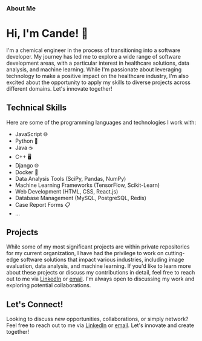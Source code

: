 ### About Me

# Hi, I'm Cande! 👋

I'm a chemical engineer in the process of transitioning into a software developer. My journey has led me to explore a wide range of software development areas, with a particular interest in healthcare solutions, data analysis, and machine learning. While I'm passionate about leveraging technology to make a positive impact on the healthcare industry, I'm also excited about the opportunity to apply my skills to diverse projects across different domains. Let's innovate together!

## Technical Skills

Here are some of the programming languages and technologies I work with:

- JavaScript 🌐
- Python 🐍
- Java ☕
- C++ 🖥️
- Django 🌐
- Docker 🐳
- Data Analysis Tools (SciPy, Pandas, NumPy)
- Machine Learning Frameworks (TensorFlow, Scikit-Learn)
- Web Development (HTML, CSS, React.js)
- Database Management (MySQL, PostgreSQL, Redis)
- Case Report Forms 📋
- ...

## Projects

While some of my most significant projects are within private repositories for my current organization, I have had the privilege to work on cutting-edge software solutions that impact various industries, including image evaluation, data analysis, and machine learning. If you'd like to learn more about these projects or discuss my contributions in detail, feel free to reach out to me via [LinkedIn](https://www.linkedin.com/in/maria-candelaria-ochoa-romero) or [email](mailto:mc.ochoaromero@gmail.com). I'm always open to discussing my work and exploring potential collaborations.

## Let's Connect!

Looking to discuss new opportunities, collaborations, or simply network? Feel free to reach out to me via [LinkedIn](https://www.linkedin.com/in/maria-candelaria-ochoa-romero) or [email](mailto:mc.ochoaromero@gmail.com). Let's innovate and create together!




<!--
**Cande8a/Cande8a** is a ✨ _special_ ✨ repository because its `README.md` (this file) appears on your GitHub profile.

Here are some ideas to get you started:

- 🔭 I’m currently working on ...
- 🌱 I’m currently learning ...
- 👯 I’m looking to collaborate on ...
- 🤔 I’m looking for help with ...
- 💬 Ask me about ...
- 📫 How to reach me: ...
- 😄 Pronouns: ...
- ⚡ Fun fact: ...
-->
